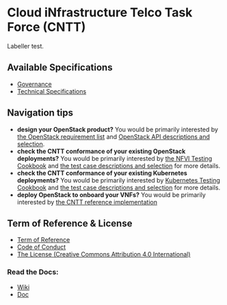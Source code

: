 # Cloud iNfrastructure Telco Task Force (CNTT)

Labeller test. 

## Available Specifications
* [Governance](doc/gov)
* [Technical Specifications](doc/common)

## Navigation tips
* **design your OpenStack product?**
  You would be primarily interested by [the OpenStack requirement list](doc/ref_arch/openstack/chapters/chapter02.md)
  and [OpenStack API descriptions and selection](doc/ref_arch/openstack/chapters/chapter05.md).
* **check the CNTT conformance of your existing OpenStack deployments?**
  You would be primarily interested by
  [the NFVI Testing Cookbook](doc/ref_cert/RC1/chapters/chapter04.md)
  and [the test case descriptions and selection](doc/ref_cert/RC1/chapters/chapter03.md)
  for more details.
* **check the CNTT conformance of your existing Kubernetes deployments?**
  You would be primarily interested by
  [Kubernetes Testing Cookbook](doc/ref_cert/RC2/chapters/chapter03.md)
  and [the test case descriptions and selection](doc/ref_cert/RC2/chapters/chapter02.md)
  for more details.
* **deploy OpenStack to onboard your VNFs?**
  You would be primarily interested by
  [the CNTT reference implementation](doc/ref_impl/cntt-ri/chapters/chapter01.md)

## Term of Reference & License
* [Term of Reference](GSMA_CNTT_Terms_of_Reference.pdf)
* [Code of Conduct](CODE_OF_CONDUCT.md)
* [The License (Creative Commons Attribution 4.0 International)](https://creativecommons.org/licenses/by/4.0/legalcode)

### Read the Docs:
* [Wiki](https://github.com/cntt-n/CNTT/wiki)
* [Doc](https://cntt-n.github.io/CNTT/)
